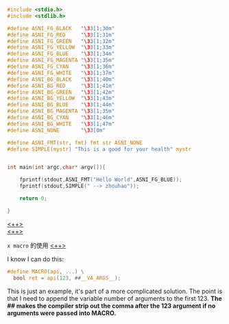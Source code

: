 

```c

#include <stdio.h>
#include <stdlib.h>

#define ASNI_FG_BLACK   "\33[1;30m"
#define ASNI_FG_RED     "\33[1;31m"
#define ASNI_FG_GREEN   "\33[1;32m"
#define ASNI_FG_YELLOW  "\33[1;33m"
#define ASNI_FG_BLUE    "\33[1;34m"
#define ASNI_FG_MAGENTA "\33[1;35m"
#define ASNI_FG_CYAN    "\33[1;36m"
#define ASNI_FG_WHITE   "\33[1;37m"
#define ASNI_BG_BLACK   "\33[1;40m"
#define ASNI_BG_RED     "\33[1;41m"
#define ASNI_BG_GREEN   "\33[1;42m"
#define ASNI_BG_YELLOW  "\33[1;43m"
#define ASNI_BG_BLUE    "\33[1;44m"
#define ASNI_BG_MAGENTA "\33[1;35m"
#define ASNI_BG_CYAN    "\33[1;46m"
#define ASNI_BG_WHITE   "\33[1;47m"
#define ASNI_NONE       "\33[0m"

#define ASNI_FMT(str, fmt) fmt str ASNI_NONE
#define SIMPLE(mystr) "This is a good for your health" mystr


int main(int argc,char* argv[]){

    fprintf(stdout,ASNI_FMT("Hello World",ASNI_FG_BLUE));
    fprintf(stdout,SIMPLE(" --> zhouhao"));

    return 0;

}

```

[<++>](https://developer.arm.com/documentation/dui0375/g/Compiler-specific-Features)  
[<++>](https://developer.arm.com/documentation/101754/0618/armclang-Reference/Compiler-specific-Function--Variable--and-Type-Attributes) 

`x macro` 的使用
[<++>](https://c-faq.com/decl/spiral.anderson.html) 

I know I can do this:

```c
#define MACRO(api, ...) \
  bool ret = api(123, ##__VA_ARGS__);
```

This is just an example, it's part of a more complicated solution. The point is that I need to append the variable number of arguments to the first 123. **The ## makes the compiler strip out the comma after the 123 argument if no arguments were passed into MACRO.**
